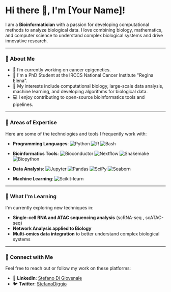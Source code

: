 # Hi there 👋, I'm [Your Name]!

I am a **Bioinformatician** with a passion for developing computational methods to analyze biological data. I love combining biology, mathematics, and computer science to understand complex biological systems and drive innovative research.

---

### 🧬 About Me
- 🌱 I’m currently working on cancer epigenetics.
- 💼 I'm a PhD Student at the IRCCS National Cancer Institute "Regina Elena".
- 🧠 My interests include computational biology, large-scale data analysis, machine learning, and developing algorithms for biological data.
- 💻 I enjoy contributing to open-source bioinformatics tools and pipelines.

---

### 🔬 Areas of Expertise
Here are some of the technologies and tools I frequently work with:

- **Programming Languages**:
  ![Python](https://img.shields.io/badge/-Python-333?style=flat&logo=python)
  ![R](https://img.shields.io/badge/-R-333?style=flat&logo=r)
  ![Bash](https://img.shields.io/badge/-Bash-333?style=flat&logo=gnu-bash)

- **Bioinformatics Tools**:
  ![Bioconductor](https://img.shields.io/badge/-Bioconductor-333?style=flat&logo=bioconductor)
  ![Nextflow](https://img.shields.io/badge/-Nextflow-333?style=flat&logo=nextflow)
  ![Snakemake](https://img.shields.io/badge/-Snakemake-333?style=flat&logo=snakemake)
  ![Biopython](https://img.shields.io/badge/-Biopython-333?style=flat&logo=biopython)

- **Data Analysis**:
  ![Jupyter](https://img.shields.io/badge/-Jupyter-333?style=flat&logo=jupyter)
  ![Pandas](https://img.shields.io/badge/-Pandas-333?style=flat&logo=pandas)
  ![SciPy](https://img.shields.io/badge/-SciPy-333?style=flat&logo=scipy)
  ![Seaborn](https://img.shields.io/badge/-Seaborn-333?style=flat&logo=seaborn)
  
- **Machine Learning**:
  ![Scikit-learn](https://img.shields.io/badge/-Scikit--learn-333?style=flat&logo=scikit-learn)

---

### 🌱 What I'm Learning
I'm currently exploring new techniques in:
- **Single-cell RNA and ATAC sequencing analysis** (scRNA-seq , scATAC-seq)
- **Network Analysis applied to Biology**
- **Multi-omics data integration** to better understand complex biological systems

---

### 🔗 Connect with Me
Feel free to reach out or follow my work on these platforms:

- 💼 **LinkedIn**: [Stefano Di Giovenale](https://www.linkedin.com/in/stefano-di-giovenale-bioinformatician/)
- 🐦 **Twitter**: [StefanoDiggio]([https://twitter.com/yourhandle](https://twitter.com/StefanoDiggio))
